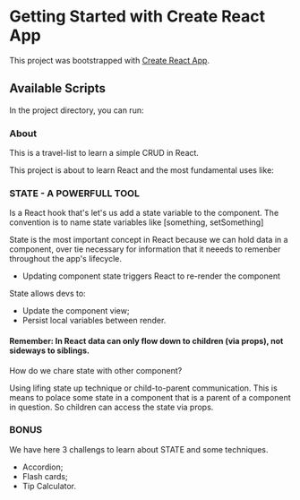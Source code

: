 # Getting Started with Create React App

This project was bootstrapped with [Create React App](https://github.com/facebook/create-react-app).

## Available Scripts

In the project directory, you can run:

### About

This is a travel-list to learn a simple CRUD in React.

This project is about to learn React and the most fundamental uses like:

### STATE - A POWERFULL TOOL

Is a React hook that's let's us add a state variable to the component.
The convention is to name state variables like [something, setSomething]

State is the most important concept in React because we can hold data in a component, over tie necessary for information that it neeeds to remenber throughout the app's lifecycle.

- Updating component state triggers React to re-render the component

State allows devs to:

- Update the component view;
- Persist local variables between render.

#### Remember: In React data can only flow down to children (via props), not sideways to siblings.

How do we chare state with other component?

Using lifing state up technique or child-to-parent communication.
This is means to polace some state in a component that is a parent of a component in question. So children can access the state via props.

### BONUS

We have here 3 challengs to learn about STATE and some techniques.

- Accordion;
- Flash cards;
- Tip Calculator.

